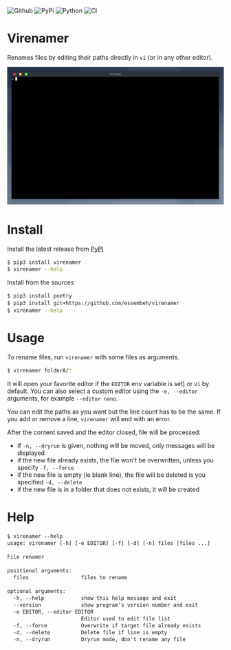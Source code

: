 ![Github](https://img.shields.io/github/tag/essembeh/virenamer.svg)
![PyPi](https://img.shields.io/pypi/v/virenamer.svg)
![Python](https://img.shields.io/pypi/pyversions/virenamer.svg)
![CI](https://github.com/essembeh/properties-tools/actions/workflows/poetry.yml/badge.svg)

# Virenamer

Renames files by editing their paths directly in `vi` (or in any other editor).

![help](images/demo.gif)

# Install

Install the latest release from [PyPI](https://pypi.org/project/virenamer/)

```sh
$ pip3 install virenamer
$ virenamer --help
```

Install from the sources

```sh
$ pip3 install poetry
$ pip3 install git+https://github.com/essembeh/virenamer
$ virenamer --help
```

# Usage

To rename files, run `virenamer` with some files as arguments.

```sh
$ virenamer folderA/*
```

It will open your favorite editor if the `EDITOR` env variable is set) or `Vi` by default. You can also select a custom editor using the `-e, --editor` arguments, for example `--editor nano`.

You can edit the paths as you want but the line count has to be the same. If you add or remove a line, `virenamer` will end with an error.

After the content saved and the editor closed, file will be processed:

- if `-n, --dryrun` is given, nothing will be moved, only messages will be displayed
- if the new file already exists, the file won't be overwritten, unless you specify `-f, --force`
- if the new file is empty (ie blank line), the file will be deleted is you specified `-d, --delete`
- if the new file is in a folder that does not exists, it will be created

# Help

```
$ virenamer --help
usage: virenamer [-h] [-e EDITOR] [-f] [-d] [-n] files [files ...]

File renamer

positional arguments:
  files                 files to rename

optional arguments:
  -h, --help            show this help message and exit
  --version             show program's version number and exit
  -e EDITOR, --editor EDITOR
                        Editor used to edit file list
  -f, --force           Overwrite if target file already exists
  -d, --delete          Delete file if line is empty
  -n, --dryrun          Dryrun mode, don't rename any file
```
